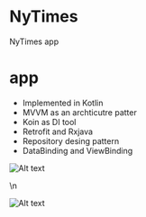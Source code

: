 # NyTimes
NyTimes app

# app 
  - Implemented in Kotlin
  - MVVM as an archticutre patter
  - Koin as DI tool
  - Retrofit and Rxjava
  - Repository desing pattern
  - DataBinding and ViewBinding
  

  ![Alt text](../main/Untitlsed.png?raw=true "Title")    
  
  
  \n
  
   ![Alt text](../main/Untitled.png?raw=true "Title")    
 

  
  
  
  

